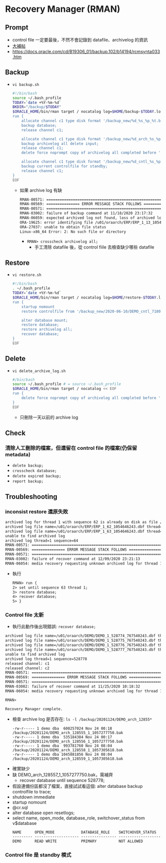 # Recovery Manager (RMAN)
## Prompt
- control file 一定要最後，不然不會記錄到 datafile、archivelog 的資訊
- [大補帖](https://kknews.cc/code/ky5jo2b.html)
- https://docs.oracle.com/cd/B19306_01/backup.102/b14194/rcmsynta033.htm

## Backup
- `vi backup.sh`
    ```bash
    #!/bin/bash
    source ~/.bash_profile
    TODAY=`date +%Y-%m-%d`
    BKDIR="/backup/$TODAY"
    $ORACLE_HOME/bin/rman target / nocatalog log=$HOME/backup-$TODAY.log << EOF
    run {
        allocate channel c1 type disk format '/backup_new/%d_%s_%p_%t.bak';
        backup database;
        release channel c1;

        allocate channel c1 type disk format '/backup_new/%d_arch_%s_%p_%t.bak';
        backup archivelog all delete input;
        release channel c1;
        delete force noprompt copy of archivelog all completed before 'sysdate-1';

        allocate channel c1 type disk format '/backup_new/%d_cntl_%s_%p_%t.bak';
        backup current controlfile for standby;
        release channel c1;
    }
    EOF
    ```
    - 如果 archive log 有缺
        ```txt
        RMAN-00571: ===========================================================
        RMAN-00569: =============== ERROR MESSAGE STACK FOLLOWS ===============
        RMAN-00571: ===========================================================
        RMAN-03002: failure of backup command at 11/18/2020 23:17:32
        RMAN-06059: expected archived log not found, loss of archived log compromises recoverability
        ORA-19625: error identifying file /u01/oraarch/ERP/ERP_1_13_1054646243.dbf
        ORA-27037: unable to obtain file status
        Linux-x86_64 Error: 2: No such file or directory
        ```
        - `RMAN> crosscheck archivelog all;`
            - 手工清除 datafile 後，從 control fiile 去檢查缺少哪些 datafile

## Restore
- `vi restore.sh`
    ```bash
    #!/bin/bash
    . ~/.bash_profile
    TODAY=`date +%Y-%m-%d`
    $ORACLE_HOME/bin/rman target / nocatalog log=$HOME/restore-$TODAY.log << EOF
    run {
        startup nomount
        restore controlfile from '/backup_new/2020-06-10/DEMO_cntl_71803_1_1042710468.bak';

        alter database mount;
        restore database;
        restore archivelog all;
        recover database;
    }
    EOF
    ```

## Delete
- `vi delete_archive_log.sh`
    ```bash
    #/bin/bash
    source ~/.bash_profile # = source ~/.bash_profile
    $ORACLE_HOME/bin/rman target / nocatalog << EOF
    run {
        delete force noprompt copy of archivelog all completed before 'sysdate-1';
    }
    EOF
    ```
    - 只刪除一天以前的 archive log

## Check
### 清除人工刪除的檔案，但還留在 control file 的檔案(仍保留 metadata)
- `delete backup;`
- `crosscheck database;`
- `delete expired backup;`
- `report backup;`

## Troubleshooting
### inconsist restore 還原失敗
```txt
archived log for thread 1 with sequence 62 is already on disk as file /u01/oraarch/ERP/ERP_1_62_1054646243.dbf
archived log file name=/u01/oraarch/ERP/ERP_1_62_1054646243.dbf thread=1 sequence=62
archived log file name=/u01/oraarch/ERP/ERP_1_63_1054646243.dbf thread=1 sequence=63
unable to find archived log
archived log thread=1 sequence=64
RMAN-00571: ===========================================================
RMAN-00569: =============== ERROR MESSAGE STACK FOLLOWS ===============
RMAN-00571: ===========================================================
RMAN-03002: failure of recover command at 12/09/2020 23:21:13
RMAN-06054: media recovery requesting unknown archived log for thread 1 with sequence 64 and starting SCN of 3522838
```
- 執行
    ```txt
    RMAN> run {
    2> set until sequence 63 thread 1;
    3> restore database;
    4> recover database;
    5> }
    ```

### Control file 太新
- 執行此動作後出現錯誤: `recover database;`
```txt
archived log file name=/u01/oraarch/DEMO/DEMO_1_528774_767540243.dbf thread=1 sequence=528774
archived log file name=/u01/oraarch/DEMO/DEMO_1_528775_767540243.dbf thread=1 sequence=528775
archived log file name=/u01/oraarch/DEMO/DEMO_1_528776_767540243.dbf thread=1 sequence=528776
archived log file name=/u01/oraarch/DEMO/DEMO_1_528777_767540243.dbf thread=1 sequence=528777
unable to find archived log
archived log thread=1 sequence=528778
released channel: c1
released channel: c2
RMAN-00571: ===========================================================
RMAN-00569: =============== ERROR MESSAGE STACK FOLLOWS ===============
RMAN-00571: ===========================================================
RMAN-03002: failure of recover command at 11/25/2020 10:18:32
RMAN-06054: media recovery requesting unknown archived log for thread 1 with sequence 528778 and starting SCN of 12341005809871

RMAN>

Recovery Manager complete.
```
- 檢查 archive log 是否存在: `ls -l /backup/20201124/DEMO_arch_12855*`
    ```txtk
    -rw-r----- 1 demo dba  600257024 Nov 24 00:18 /backup/20201124/DEMO_arch_128555_1_1057277750.bak
    -rw-r----- 1 demo dba  535184384 Nov 24 00:17 /backup/20201124/DEMO_arch_128556_1_1057277750.bak
    -rw-r----- 1 demo dba  993781760 Nov 24 08:04 /backup/20201124/DEMO_arch_128558_1_1057305618.bak
    -rw-r----- 1 demo dba 1045881856 Nov 24 08:04 /backup/20201124/DEMO_arch_128559_1_1057305618.bak
    ```
- 確實缺少
- 缺 DEMO_arch_128557_1_1057277750.bak，需補齊
    - recover database until sequence 528778;
- 假設連備份區都沒了檔案，直接試試看這個: alter database backup controlfile to trace;
- shutdown immediate
- startup nomount
- @cr.sql
- alter database open resetlogs;
- select name, open_mode, database_role, switchover_status from v$database
    ```txt
    NAME      OPEN_MODE            DATABASE_ROLE    SWITCHOVER_STATUS
    --------- -------------------- ---------------- --------------------
    DEMO      READ WRITE           PRIMARY          NOT ALLOWED
    ```

### Control file 是 standby 模式